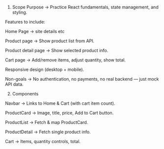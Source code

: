 1. Scope
Purpose → Practice React fundamentals, state management, and styling.

Features to include:

Home Page -> site details etc

Product page → Show product list from API.

Product detail page → Show selected product info.

Cart page → Add/remove items, adjust quantity, show total.

Responsive design (desktop + mobile).

Non-goals → No authentication, no payments, no real backend — just mock API data.


2. Components

Navbar → Links to Home & Cart (with cart item count).

ProductCard → Image, title, price, Add to Cart button.

ProductList → Fetch & map ProductCard.

ProductDetail → Fetch single product info.

Cart → Items, quantity controls, total.